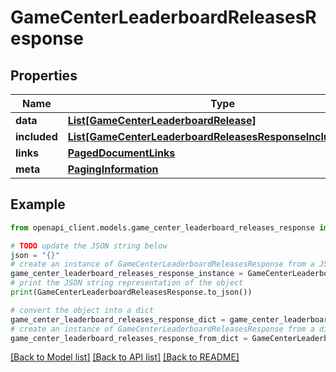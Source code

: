 # GameCenterLeaderboardReleasesResponse


## Properties

Name | Type | Description | Notes
------------ | ------------- | ------------- | -------------
**data** | [**List[GameCenterLeaderboardRelease]**](GameCenterLeaderboardRelease.md) |  | 
**included** | [**List[GameCenterLeaderboardReleasesResponseIncludedInner]**](GameCenterLeaderboardReleasesResponseIncludedInner.md) |  | [optional] 
**links** | [**PagedDocumentLinks**](PagedDocumentLinks.md) |  | 
**meta** | [**PagingInformation**](PagingInformation.md) |  | [optional] 

## Example

```python
from openapi_client.models.game_center_leaderboard_releases_response import GameCenterLeaderboardReleasesResponse

# TODO update the JSON string below
json = "{}"
# create an instance of GameCenterLeaderboardReleasesResponse from a JSON string
game_center_leaderboard_releases_response_instance = GameCenterLeaderboardReleasesResponse.from_json(json)
# print the JSON string representation of the object
print(GameCenterLeaderboardReleasesResponse.to_json())

# convert the object into a dict
game_center_leaderboard_releases_response_dict = game_center_leaderboard_releases_response_instance.to_dict()
# create an instance of GameCenterLeaderboardReleasesResponse from a dict
game_center_leaderboard_releases_response_from_dict = GameCenterLeaderboardReleasesResponse.from_dict(game_center_leaderboard_releases_response_dict)
```
[[Back to Model list]](../README.md#documentation-for-models) [[Back to API list]](../README.md#documentation-for-api-endpoints) [[Back to README]](../README.md)


